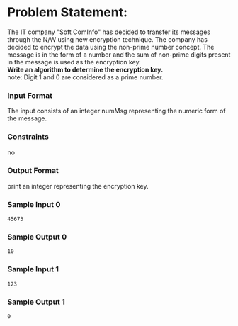 # Problem Statement:

The IT company "Soft ComInfo" has decided to transfer its messages through the N/W using new encryption technique. The company has decided to encrypt the data using the non-prime number concept. The message is in the form of a number and the sum of non-prime digits present in the message is used as the encryption key.<br>
__Write an algorithm to determine the encryption key.__<br>
note: Digit 1 and 0 are considered as a prime number.

### Input Format

The input consists of an integer numMsg representing the numeric form of the message.

### Constraints

no

### Output Format

print an integer representing the encryption key.

### Sample Input 0
```
45673
```
### Sample Output 0
```
10
```
### Sample Input 1
```
123
```
### Sample Output 1
```
0
```
